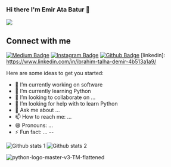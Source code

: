 ### Hi there I'm Emir Ata Batur 👋

<img src="https://www.google.com/url?sa=i&url=https%3A%2F%2Ftwitter.com%2FYetkinGencler&psig=AOvVaw1tXrstd7DY1aFAS2eEMVcS&ust=1675543517214000&source=images&cd=vfe&ved=0CBAQjRxqFwoTCMC70p-c-vwCFQAAAAAdAAAAABAm" width="auto">

## Connect with me 

[![Medium Badge](https://img.shields.io/badge/-Medium-757575?style=flat-quare&labelColor=757575&logo=Medium&logoColor=white&link=link)](https://medium.com/@ataemir05)
[![Instagram Badge](https://img.shields.io/badge/-Instagram-C13584?style=flat-quare&labelColor=C13584&logo=instagram&logoColor=white&link=link)](https://www.instagram.com/ataemr16/) 
[![Github Badge](https://img.shields.io/badge/-Github-000?style=quare&labelColor=000&logo=Github&logoColor=white&link=link)](https://github.com/ataemr07) 
[linkedin]: https://www.linkedin.com/in/ibrahim-talha-demir-4b513a1a9/

Here are some ideas to get you started:

- 🔭 I’m currently working on software
- 🌱 I’m currently learning Python
- 👯 I’m looking to collaborate on ...
- 🤔 I’m looking for help with to learn Python 
- 💬 Ask me about ...
- 📫 How to reach me: ...
- 😄 Pronouns: ...
- ⚡ Fun fact: ...
--

![Github stats 1](https://github-readme-stats.vercel.app/api?username=ataemr07&show_icons=true&theme=gradient) 
![Github stats 2](https://github-readme-stats.vercel.app/api?username=ataemr07&show_icons=true&theme=radical)

![python-logo-master-v3-TM-flattened](https://user-images.githubusercontent.com/123972519/216711450-1e440451-a482-4f38-a782-a1264a8dbd0e.png)
